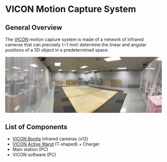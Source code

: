 # VICON Motion Capture System

## General Overview

The [VICON](https://www.vicon.com/ "VICON") motion capture system is made of a network of infrared cameras that can precisely \(~1 mm\) determine the linear and angular positions of a 3D object in a predetermined space.

![](/assets/voliere.jpg)

## List of Components

* [VICON Bonita](https://www.vicon.com/products/archived-products/bonita "VICON Bonita") infrared cameras \(x12\)
* [VICON Active Wand](https://www.vicon.com/products/vicon-devices/calibration "VICON Active Wand") \(T-shaped\) + Charger
* Main station \(PC\)
* VICON software \(PC\)



